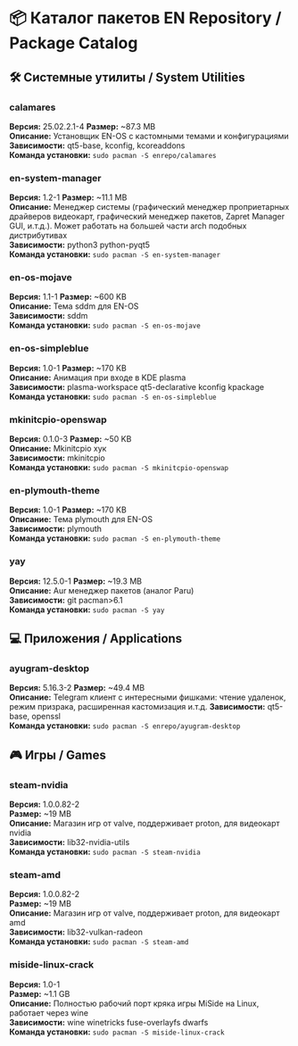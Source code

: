 # 📦 Каталог пакетов EN Repository / Package Catalog

## 🛠️ Системные утилиты / System Utilities

### calamares
**Версия:** 25.02.2.1-4 
**Размер:** ~87.3 MB  
**Описание:** Установщик EN-OS с кастомными темами и конфигурациями  
**Зависимости:** qt5-base, kconfig, kcoreaddons  
**Команда установки:** `sudo pacman -S enrepo/calamares`

### en-system-manager
**Версия:** 1.2-1 
**Размер:** ~11.1 MB  
**Описание:** Менеджер системы (графический менеджер проприетарных драйверов видеокарт, графический менеджер пакетов, Zapret Manager GUI, и.т.д.). Может работать на большей части arch подобных дистрибутивах  
**Зависимости:** python3 python-pyqt5  
**Команда установки:** `sudo pacman -S en-system-manager`

### en-os-mojave
**Версия:** 1.1-1 
**Размер:** ~600 KB  
**Описание:** Тема sddm для EN-OS  
**Зависимости:** sddm  
**Команда установки:** `sudo pacman -S en-os-mojave`

### en-os-simpleblue
**Версия:** 1.0-1 
**Размер:** ~170 KB  
**Описание:** Анимация при входе в KDE plasma  
**Зависимости:** plasma-workspace qt5-declarative kconfig kpackage  
**Команда установки:** `sudo pacman -S en-os-simpleblue`

### mkinitcpio-openswap
**Версия:** 0.1.0-3 
**Размер:** ~50 KB  
**Описание:** Mkinitcpio хук  
**Зависимости:** mkinitcpio  
**Команда установки:** `sudo pacman -S mkinitcpio-openswap`

### en-plymouth-theme
**Версия:** 1.0-1 
**Размер:** ~170 KB  
**Описание:** Тема plymouth для EN-OS  
**Зависимости:** plymouth  
**Команда установки:** `sudo pacman -S en-plymouth-theme`

### yay
**Версия:** 12.5.0-1 
**Размер:** ~19.3 MB  
**Описание:** Aur менеджер пакетов (аналог Paru)  
**Зависимости:** git pacman>6.1   
**Команда установки:** `sudo pacman -S yay`

## 💻 Приложения / Applications

### ayugram-desktop
**Версия:** 5.16.3-2 
**Размер:** ~49.4 MB  
**Описание:** Telegram клиент с интересными фишками: чтение удаленок, режим призрака, расширенная кастомизация и.т.д. 
**Зависимости:** qt5-base, openssl  
**Команда установки:** `sudo pacman -S enrepo/ayugram-desktop`

## 🎮 Игры / Games

### steam-nvidia
**Версия:** 1.0.0.82-2  
**Размер:** ~19 MB  
**Описание:** Магазин игр от valve, поддерживает proton, для видеокарт nvidia  
**Зависимости:** lib32-nvidia-utils  
**Команда установки:** `sudo pacman -S steam-nvidia`

### steam-amd  
**Версия:** 1.0.0.82-2  
**Размер:** ~19 MB  
**Описание:** Магазин игр от valve, поддерживает proton, для видеокарт amd  
**Зависимости:** lib32-vulkan-radeon  
**Команда установки:** `sudo pacman -S steam-amd`

### miside-linux-crack  
**Версия:** 1.0-1  
**Размер:** ~1.1 GB  
**Описание:** Полностью рабочий порт кряка игры MiSide на Linux, работает через wine  
**Зависимости:** wine winetricks fuse-overlayfs dwarfs  
**Команда установки:** `sudo pacman -S miside-linux-crack`
